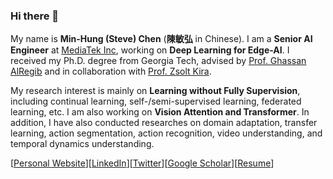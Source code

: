 ### Hi there 👋

My name is **Min-Hung (Steve) Chen** (**陳敏弘** in Chinese). I am a **Senior AI Engineer** at [MediaTek Inc](https://www.mediatek.com/innovations/artificial-intelligence), working on **Deep Learning for Edge-AI**. I received my Ph.D. degree from Georgia Tech, advised by [Prof. Ghassan AlRegib](https://ghassanalregib.info/) and in collaboration with [Prof. Zsolt Kira](https://www.cc.gatech.edu/~zk15/).

My research interest is mainly on **Learning without Fully Supervision**, including continual learning, self-/semi-supervised learning, federated learning, etc. I am also working on **Vision Attention and Transformer**. In addition, I have also conducted researches on domain adaptation, transfer learning, action segmentation, action recognition, video understanding, and temporal dynamics understanding.

[[Personal Website](https://minhungchen.netlify.app/)][[LinkedIn](https://www.linkedin.com/in/chensteven/)][[Twitter](https://twitter.com/CMHungSteven)][[Google Scholar](https://scholar.google.com/citations?user=ovzuxi8AAAAJ)][[Resume](https://minhungchen.netlify.app/files/cv.pdf)]

<!--
**cmhungsteve/cmhungsteve** is a ✨ _special_ ✨ repository because its `README.md` (this file) appears on your GitHub profile.

Here are some ideas to get you started:

- 🔭 I’m currently working on ...
- 🌱 I’m currently learning ...
- 👯 I’m looking to collaborate on ...
- 🤔 I’m looking for help with ...
- 💬 Ask me about ...
- 📫 How to reach me: ...
- 😄 Pronouns: ...
- ⚡ Fun fact: ...
-->
